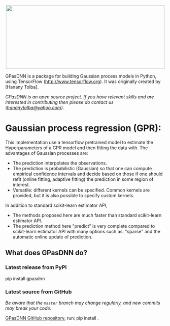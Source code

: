 <div style="text-align:center">
<img width="500" height="200" src="docs/source/images/logo.png">
</div>





GPasDNN is a package for building Gaussian process models in Python, using TensorFlow (http://www.tensorflow.org).
It was originally created by [Hanany Tolba].
 
 *GPasDNN is an open source project. If you have relevant skills and are interested in contributing then please do contact us (hananytolba@yahoo.com).*

 Gaussian process regression (GPR):
=====================================
This implementation use a tensorflow pretrained model to estimate the Hyperparameters of a GPR model and then fitting the data with.
The advantages of Gaussian processes are:
   * The prediction interpolates the observations.
   * The prediction is probabilistic (Gaussian) so that one can compute empirical confidence intervals and decide based on those if one should refit (online fitting, adaptive fitting) the prediction in some region of interest.
   * Versatile: different kernels can be specified. Common kernels are provided, but it is also possible to specify custom kernels.

In addition to standard scikit-learn estimator API,
   * The methods proposed here are much faster than standard scikit-learn estimator API.
   * The prediction method here "predict" is very complete compared to scikit-learn estimator API with many options such as:
    "sparse" and the automatic online update of prediction.

   


## What does GPasDNN do?




### Latest release from PyPI

pip install gpasdnn



### Latest source from GitHub

*Be aware that the `master` branch may change regularly, and new commits may break your code.*

[GPasDNN GitHub repository](https://github.com/HananyTolba/Gaussian-process-as-deep-neural-network.git), run:
pip install  .

